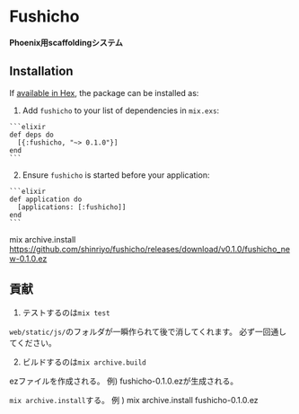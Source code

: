 # Fushicho

**Phoenix用scaffoldingシステム**

## Installation

If [available in Hex](https://hex.pm/docs/publish), the package can be installed as:

  1. Add `fushicho` to your list of dependencies in `mix.exs`:

    ```elixir
    def deps do
      [{:fushicho, "~> 0.1.0"}]
    end
    ```

  2. Ensure `fushicho` is started before your application:

    ```elixir
    def application do
      [applications: [:fushicho]]
    end
    ```

   mix archive.install https://github.com/shinriyo/fushicho/releases/download/v0.1.0/fushicho_new-0.1.0.ez

## 貢献

  1. テストするのは`mix test`

  `web/static/js/`のフォルダが一瞬作られて後で消してくれます。
  必ず一回通してください。

 2. ビルドするのは`mix archive.build`

 ezファイルを作成される。
 例) fushicho-0.1.0.ezが生成される。

 `mix archive.install`する。
例 ) mix archive.install fushicho-0.1.0.ez
